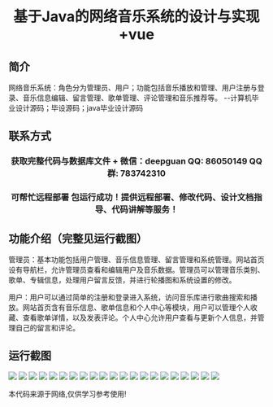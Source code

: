 <p><h1 align="center">基于Java的网络音乐系统的设计与实现+vue</h1></p>

## 简介
网络音乐系统：角色分为管理员、用户；功能包括音乐播放和管理、用户注册与登录、音乐信息编辑、留言管理、歌单管理、评论管理和音乐推荐等。    --计算机毕业设计源码；毕设源码；java毕业设计源码


## 联系方式
<p><h3 align="center">获取完整代码与数据库文件 + 微信：deepguan QQ: 86050149 QQ群: 783742310</h3></p>
<p><h3 align="center">可帮忙远程部署 包运行成功！提供远程部署、修改代码、设计文档指导、代码讲解等服务！</h3></p>

## 功能介绍（完整见运行截图）
管理员：基本功能包括用户管理、音乐信息管理、留言管理和系统管理。网站首页设有导航栏，允许管理员查看和编辑用户及音乐数据。管理员可以管理音乐类别、歌单、专辑信息，处理用户留言反馈，并进行轮播图和系统设置的修改。

用户：用户可以通过简单的注册和登录进入系统，访问音乐库进行歌曲搜索和播放。网站首页含有音乐信息、歌单信息和个人中心等模块，用户可以管理个人收藏、查看歌单详情，以及发表评论。个人中心允许用户查看与更新个人信息，并管理自己的留言和评论。


## 运行截图
![](https://bs-1329754181.cos.ap-shanghai.myqcloud.com/ssm/NetworkMusicSystem/img/001.jpg)
![](https://bs-1329754181.cos.ap-shanghai.myqcloud.com/ssm/NetworkMusicSystem/img/002.jpg)
![](https://bs-1329754181.cos.ap-shanghai.myqcloud.com/ssm/NetworkMusicSystem/img/003.jpg)
![](https://bs-1329754181.cos.ap-shanghai.myqcloud.com/ssm/NetworkMusicSystem/img/004.jpg)
![](https://bs-1329754181.cos.ap-shanghai.myqcloud.com/ssm/NetworkMusicSystem/img/005.jpg)
![](https://bs-1329754181.cos.ap-shanghai.myqcloud.com/ssm/NetworkMusicSystem/img/006.jpg)
![](https://bs-1329754181.cos.ap-shanghai.myqcloud.com/ssm/NetworkMusicSystem/img/007.jpg)
![](https://bs-1329754181.cos.ap-shanghai.myqcloud.com/ssm/NetworkMusicSystem/img/008.jpg)
![](https://bs-1329754181.cos.ap-shanghai.myqcloud.com/ssm/NetworkMusicSystem/img/009.jpg)
![](https://bs-1329754181.cos.ap-shanghai.myqcloud.com/ssm/NetworkMusicSystem/img/010.jpg)
![](https://bs-1329754181.cos.ap-shanghai.myqcloud.com/ssm/NetworkMusicSystem/img/011.jpg)
![](https://bs-1329754181.cos.ap-shanghai.myqcloud.com/ssm/NetworkMusicSystem/img/012.jpg)
![](https://bs-1329754181.cos.ap-shanghai.myqcloud.com/ssm/NetworkMusicSystem/img/013.jpg)
![](https://bs-1329754181.cos.ap-shanghai.myqcloud.com/ssm/NetworkMusicSystem/img/014.jpg)
![](https://bs-1329754181.cos.ap-shanghai.myqcloud.com/ssm/NetworkMusicSystem/img/015.jpg)
![](https://bs-1329754181.cos.ap-shanghai.myqcloud.com/ssm/NetworkMusicSystem/img/016.jpg)
![](https://bs-1329754181.cos.ap-shanghai.myqcloud.com/ssm/NetworkMusicSystem/img/017.jpg)
![](https://bs-1329754181.cos.ap-shanghai.myqcloud.com/ssm/NetworkMusicSystem/img/018.jpg)
![](https://bs-1329754181.cos.ap-shanghai.myqcloud.com/ssm/NetworkMusicSystem/img/019.jpg)
![](https://bs-1329754181.cos.ap-shanghai.myqcloud.com/ssm/NetworkMusicSystem/img/020.jpg)
![](https://bs-1329754181.cos.ap-shanghai.myqcloud.com/ssm/NetworkMusicSystem/img/021.jpg)

<p>本代码来源于网络,仅供学习参考使用!</p>
